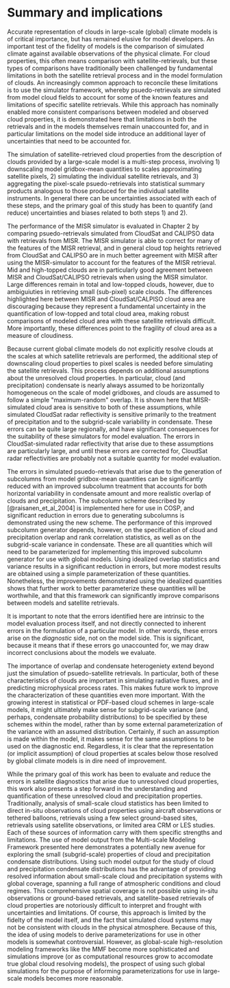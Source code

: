 # Summary and implications

Accurate representation of clouds in large-scale (global) climate models is of critical importance, but has remained elusive for model developers. An important test of the fidelity of models is the comparison of simulated climate against available observations of the physical climate. For cloud properties, this often means comparison with satellite-retrievals, but these types of comparisons have traditionally been challenged by fundamental limitations in both the satellite retrieval process and in the model formulation of clouds. An increasingly common approach to reconcile these limitations is to use the simulator framework, whereby psuedo-retrievals are simulated from model cloud fields to account for some of the known features and limitations of specific satellite retrievals. While this approach has nominally enabled more consistent comparisons between modeled and observed cloud properties, it is demonstrated here that limitations in both the retrievals and in the models themselves remain unaccounted for, and in particular limitations on the model side introduce an additional layer of uncertainties that need to be accounted for.

The simulation of satellite-retrieved cloud properties from the description of clouds provided by a large-scale model is a multi-step process, involving 1) downscaling model gridbox-mean quantities to scales approximating satellite pixels, 2) simulating the individual satellite retrievals, and 3) aggregating the pixel-scale psuedo-retrievals into statistical summary products analogous to those produced for the individual satellite instruments. In general there can be uncertainties associated with each of these steps, and the primary goal of this study has been to quantify (and reduce) uncertainties and biases related to both steps 1) and 2).

The performance of the MISR simulator is evaluated in Chapter 2 by comparing psuedo-retrievals simulated from CloudSat and CALIPSO data with retrievals from MISR. The MISR simulator is able to correct for many of the features of the MISR retrieval, and in general cloud top heights retrieved from CloudSat and CALIPSO are in much better agreement with MISR after using the MISR-simulator to account for the features of the MISR retrieval. Mid and high-topped clouds are in particularly good agreement between MISR and CloudSat/CALIPSO retrievals when using the MISR simulator. Large differences remain in total and low-topped clouds, however, due to ambiguiuties in retrieving small (sub-pixel) scale clouds. The differences highlighted here between MISR and CloudSat/CALPISO cloud area are discouraging because they represent a fundamental uncertainty in the quantification of low-topped and total cloud area, making robust comparisons of modeled cloud area with these satellite retrievals difficult. More importantly, these differences point to the fragility of cloud area as a measure of cloudiness.

Because current global climate models do not explicitly resolve clouds at the scales at which satellite retrievals are performed, the additional step of downscaling cloud properties to pixel scales is needed before simulating the satellite retrievals. This process depends on additional assumptions about the unresolved cloud properties. In particular, cloud (and precipitation) condensate is nearly always assumed to be horizontally homogeneous on the scale of model gridboxes, and clouds are assumed to follow a simple "maximum-random" overlap. It is shown here that MISR-simulated cloud area is sensitive to both of these assumptions, while simulated CloudSat radar reflectivity is sensitive primarily to the treatment of precipitation and to the subgrid-scale variability in condensate. These errors can be quite large regionally, and have significant consequences for the suitability of these simulators for model evaluation. The errors in CloudSat-simulated radar reflectivity that arise due to these assumptions are particularly large, and until these errors are corrected for, CloudSat radar reflectivities are probably not a suitable quantity for model evaluation.

The errors in simulated psuedo-retrievals that arise due to the generation of subcolumns from model gridbox-mean quantities can be significantly reduced with an improved subcolumn treatment that accounts for both horizontal variability in condensate amount and more realistic overlap of clouds and precipitation. The subcolumn scheme described by [@raisanen_et_al_2004] is implemented here for use in COSP, and significant reduction in errors due to generating subcolumns is demonstrated using the new scheme. The performance of this improved subcolumn generator depends, however, on the specification of cloud and precipitation overlap and rank correlation statistics, as well as on the subgrid-scale variance in condensate. These are all quantities which will need to be parameterized for implementing this improved subcolumn generator for use with global models. Using idealized overlap statistics and variance results in a significant reduction in errors, but more modest results are obtained using a simple parameterization of these quantities. Nonetheless, the improvements demonstrated using the idealized quantities shows that further work to better parameterize these quantities will be worthwhile, and that this framework can significantly improve comparisons between models and satellite retrievals.

It is important to note that the errors identified here are intrinsic to the model evaluation process itself, and not directly connected to inherent errors in the formulation of a particular model. In other words, these errors arise on the *diagnostic* side, not on the model side. This is significant, because it means that if these errors go unaccounted for, we may draw incorrect conclusions about the models we evaluate. 

The importance of overlap and condensate heterogeniety extend beyond just the simulation of psuedo-satellite retrievals. In particular, both of these characteristics of clouds are important in simulating radiative fluxes, and in predicting microphysical process rates. This makes future work to improve the characterization of these quantities even more important. With the growing interest in statistical or PDF-based cloud schemes in large-scale models, it might ultimately make sense for subgrid-scale variance (and, perhaps, condensate probability distributions) to be specified by these schemes within the model, rather than by some external parameterization of the variance with an assumed distribution. Certainly, if such an assumption is made within the model, it makes sense for the same assumptions to be used on the diagnostic end. Regardless, it is clear that the representation (or implicit assumption) of cloud properties at scales below those resolved by global climate models is in dire need of improvement.

While the primary goal of this work has been to evaluate and reduce the errors in satellite diagnostics that arise due to unresolved cloud properties, this work also presents a step forward in the understanding and quantification of these unresolved cloud and precipitation properties. Traditionally, analysis of small-scale cloud statistics has been limited to direct in-situ observations of cloud properties using aircraft observations or tethered balloons, retrievals using a few select ground-based sites, retrievals using satellite observations, or limited area CRM or LES studies. Each of these sources of information carry with them specific strengths and limitations. The use of model output from the Multi-scale Modeling Framework presented here demonstrates a potentially new avenue for exploring the small (subgrid-scale) properties of cloud and precipitation condensate distributions. Using such model output for the study of cloud and precipitation condensate distributions has the advantage of providing resolved information about small-scale cloud and precipitation systems with global coverage, spanning a full range of atmospheric conditions and cloud regimes. This comprehensive spatial coverage is not possible using in-situ observations or ground-based retrievals, and satellite-based retrievals of cloud properties are notoriously difficult to interpret and frought with uncertainties and limitations. Of course, this approach is limited by the fidelty of the model itself, and the fact that simulated cloud systems may not be consistent with clouds in the physical atmosphere. Because of this, the idea of using models to derive parameterizations for use in other models is somewhat controversial. However, as global-scale high-resolution modeling frameworks like the MMF become more sophisticated and simulations improve (or as computational resources grow to accomodate true global cloud resolving models), the prospect of using such global simulations for the purpose of informing parameterizations for use in large-scale models becomes more reasonable.

